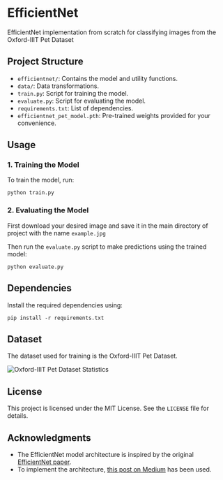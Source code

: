 # EfficientNet
EfficientNet implementation from scratch for classifying images from the Oxford-IIIT Pet Dataset

## Project Structure
- `efficientnet/`: Contains the model and utility functions.
- `data/`: Data transformations.
- `train.py`: Script for training the model.
- `evaluate.py`: Script for evaluating the model.
- `requirements.txt`: List of dependencies.
- `efficientnet_pet_model.pth`: Pre-trained weights provided for your convenience.

## Usage

### 1. Training the Model
To train the model, run:
```
python train.py
```

### 2. Evaluating the Model
First download your desired image and save it in the main directory of project with the name `example.jpg`

Then run the `evaluate.py` script to make predictions using the trained model:
```
python evaluate.py
```

## Dependencies
Install the required dependencies using:
```
pip install -r requirements.txt
```

## Dataset
The dataset used for training is the Oxford-IIIT Pet Dataset.

![Oxford-IIIT Pet Dataset Statistics](https://www.robots.ox.ac.uk/~vgg/data/pets/breed_count.jpg)

## License
This project is licensed under the MIT License. See the `LICENSE` file for details.

## Acknowledgments
- The EfficientNet model architecture is inspired by the original [EfficientNet paper](https://arxiv.org/abs/1905.11946).
- To implement the architecture, [this post on Medium](https://medium.com/@aniketthomas27/efficientnet-implementation-from-scratch-in-pytorch-a-step-by-step-guide-a7bb96f2bdaa) has been used.
